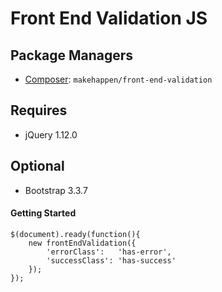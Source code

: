 # Front End Validation JS

## Package Managers
 * [Composer](http://packagist.org/packages/makehappen/front-end-validation): `makehappen/front-end-validation`

## Requires

* jQuery 1.12.0

## Optional

* Bootstrap 3.3.7

#### Getting Started
```
$(document).ready(function(){
    new frontEndValidation({
        'errorClass':   'has-error',
        'successClass': 'has-success'
    });
});
```